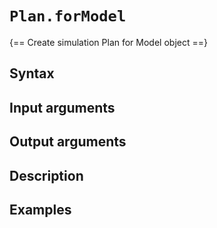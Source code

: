 # `Plan.forModel` 

{== Create simulation Plan for Model object ==}


## Syntax


## Input arguments


## Output arguments


## Description


## Examples



